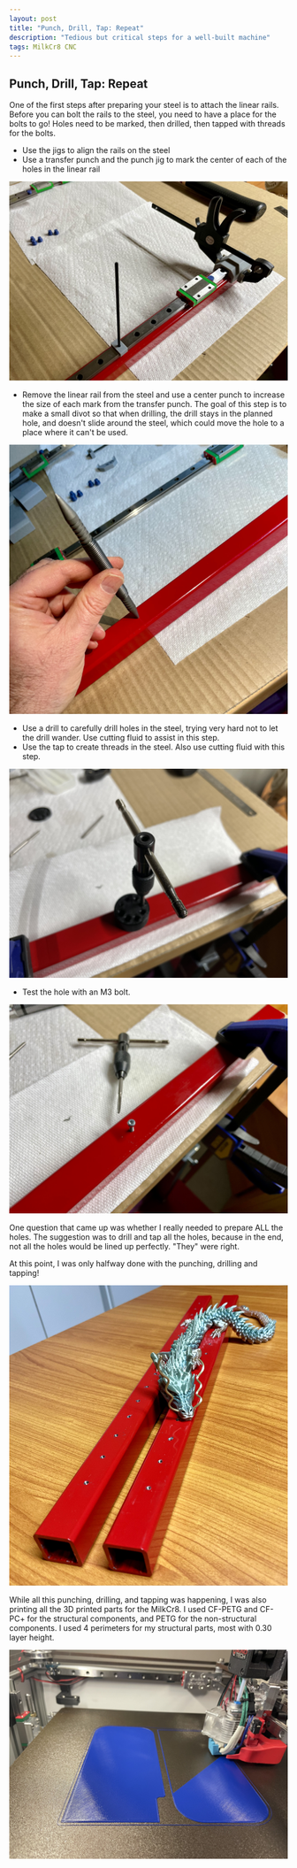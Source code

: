 ```yaml
---
layout: post
title: "Punch, Drill, Tap: Repeat"
description: "Tedious but critical steps for a well-built machine"
tags: MilkCr8 CNC
---
```


## Punch, Drill, Tap: Repeat

One of the first steps after preparing your steel is to attach the linear rails.  Before you can bolt the rails to the steel, you need to have a place for the bolts to go!  Holes need to be marked, then drilled, then tapped with threads for the bolts.

- Use the jigs to align the rails on the steel
- Use a transfer punch and the punch jig to mark the center of each of the holes in the linear rail

![MilkCr8 CNC frame](/assets/images/TransferPunch.jpeg)

- Remove the linear rail from the steel and use a center punch to increase the size of each mark from the transfer punch.  The goal of this step is to make a small divot so that when drilling, the drill stays in the planned hole, and doesn't slide around the steel, which could move the hole to a place where it can't be used.

![MilkCr8 CNC frame](/assets/images/CenterPunch.jpeg)

- Use a drill to carefully drill holes in the steel, trying very hard not to let the drill wander.  Use cutting fluid to assist in this step.
- Use the tap to create threads in the steel.  Also use cutting fluid with this step.

![MilkCr8 CNC frame](/assets/images/Tapped1.jpeg)

- Test the hole with an M3 bolt.

![MilkCr8 CNC frame](/assets/images/BoltTest.jpeg)

One question that came up was whether I really needed to prepare ALL the holes.  The suggestion was to drill and tap all the holes, because in the end, not all the holes would be lined up perfectly.  "They" were right.  

At this point, I was only halfway done with the punching, drilling and tapping!

![MilkCr8 CNC frame](/assets/images/DragonSteel.jpeg)

While all this punching, drilling, and tapping was happening, I was also printing all the 3D printed parts for the MilkCr8.  I used CF-PETG and CF-PC+ for the structural components, and PETG for the non-structural components.  I used 4 perimeters for my structural parts, most with 0.30 layer height.

![MilkCr8 CNC frame](/assets/images/Parts1.jpeg)





